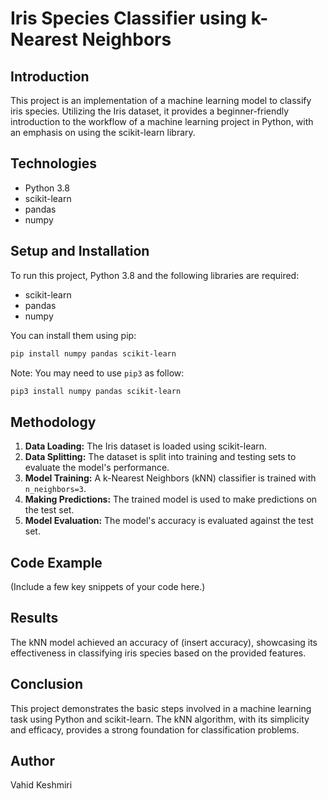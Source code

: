 # Iris Species Classifier using k-Nearest Neighbors

## Introduction
This project is an implementation of a machine learning model to classify iris species. Utilizing the Iris dataset, it provides a beginner-friendly introduction to the workflow of a machine learning project in Python, with an emphasis on using the scikit-learn library.

## Technologies
- Python 3.8
- scikit-learn
- pandas
- numpy

## Setup and Installation
To run this project, Python 3.8 and the following libraries are required:
- scikit-learn
- pandas
- numpy

You can install them using pip:
```bash
pip install numpy pandas scikit-learn
```
Note: You may need to use `pip3` as follow:
```bash
pip3 install numpy pandas scikit-learn
```

## Methodology
1. **Data Loading:** The Iris dataset is loaded using scikit-learn.
2. **Data Splitting:** The dataset is split into training and testing sets to evaluate the model's performance.
3. **Model Training:** A k-Nearest Neighbors (kNN) classifier is trained with `n_neighbors=3`.
4. **Making Predictions:** The trained model is used to make predictions on the test set.
5. **Model Evaluation:** The model's accuracy is evaluated against the test set.

## Code Example
(Include a few key snippets of your code here.)

## Results
The kNN model achieved an accuracy of (insert accuracy), showcasing its effectiveness in classifying iris species based on the provided features.

## Conclusion
This project demonstrates the basic steps involved in a machine learning task using Python and scikit-learn. The kNN algorithm, with its simplicity and efficacy, provides a strong foundation for classification problems.

## Author
Vahid Keshmiri
